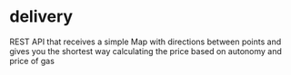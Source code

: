 delivery
========

REST API that receives a simple Map with directions between points and gives you the shortest way calculating the price based on autonomy and price of gas
